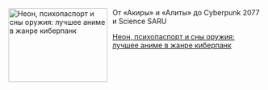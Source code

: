 <!--2025-05-18 20:18:26-->
<div class="yb">
  <div class="rss kino_teatr"><a href="https://www.kino-teatr.ru/blog/y2025/5-18/2075/" title="Неон, психопаспорт и сны оружия: лучшее аниме в жанре киберпанк"><img src="https://www.kino-teatr.ru/blog/5/7/2075/poster.jpg" width="196" height="147" align="left" hspace="5" style="margin: 0px 10px 0px 5px" alt="Неон, психопаспорт и сны оружия: лучшее аниме в жанре киберпанк"/></a>От «Акиры» и «Алиты» до Cyberpunk 2077 и Science SARU <p class="titl"><a href="https://www.kino-teatr.ru/blog/y2025/5-18/2075/">Неон, психопаспорт и сны оружия: лучшее аниме в жанре киберпанк</a></p></div>
</div>
